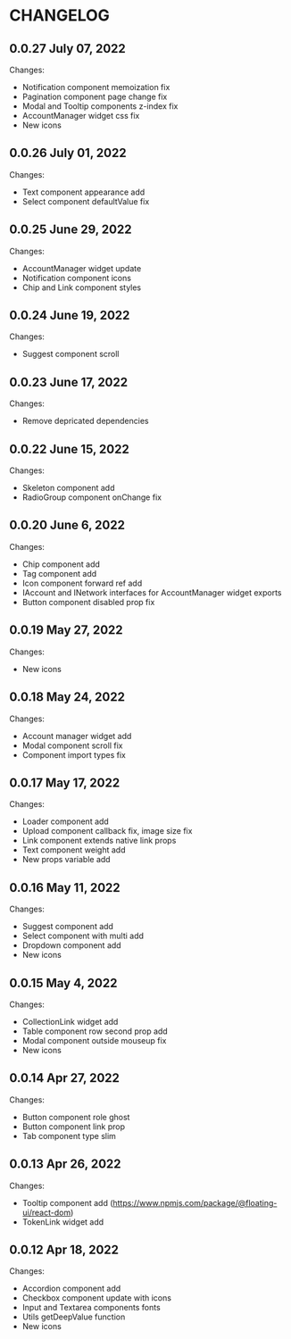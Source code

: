 # CHANGELOG

## 0.0.27 July 07, 2022

Changes:

- Notification component memoization fix
- Pagination component page change fix
- Modal and Tooltip components z-index fix
- AccountManager widget css fix
- New icons

## 0.0.26 July 01, 2022

Changes:

- Text component appearance add
- Select component defaultValue fix

## 0.0.25 June 29, 2022

Changes:

- AccountManager widget update
- Notification component icons
- Chip and Link component styles

## 0.0.24 June 19, 2022

Changes:

- Suggest component scroll

## 0.0.23 June 17, 2022

Changes:

- Remove depricated dependencies

## 0.0.22 June 15, 2022

Changes:

- Skeleton component add
- RadioGroup component onChange fix

## 0.0.20 June 6, 2022

Changes:

- Chip component add
- Tag component add
- Icon component forward ref add
- IAccount and INetwork interfaces for AccountManager widget exports
- Button component disabled prop fix

## 0.0.19 May 27, 2022

Changes:

- New icons

## 0.0.18 May 24, 2022

Changes:

- Account manager widget add
- Modal component scroll fix
- Component import types fix

## 0.0.17 May 17, 2022

Changes:

- Loader component add
- Upload component callback fix, image size fix
- Link component extends native link props
- Text component weight add
- New props variable add

## 0.0.16 May 11, 2022

Changes:

- Suggest component add
- Select component with multi add
- Dropdown component add
- New icons

## 0.0.15 May 4, 2022

Changes:

- CollectionLink widget add
- Table component row second prop add 
- Modal component outside mouseup fix
- New icons

## 0.0.14 Apr 27, 2022

Changes:

- Button component role ghost
- Button component link prop
- Tab component type slim

## 0.0.13 Apr 26, 2022

Changes:

- Tooltip component add (https://www.npmjs.com/package/@floating-ui/react-dom)
- TokenLink widget add

## 0.0.12 Apr 18, 2022

Changes:

- Accordion component add
- Checkbox component update with icons
- Input and Textarea components fonts 
- Utils getDeepValue function
- New icons